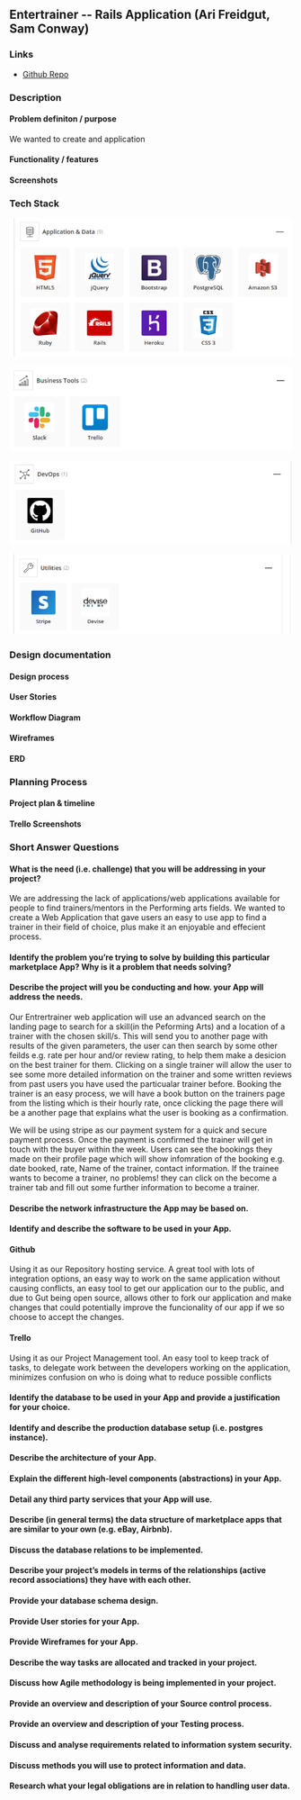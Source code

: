<!-- # README

This README would normally document whatever steps are necessary to get the
application up and running.

Things you may want to cover:

* Ruby version

* System dependencies

* Configuration

* Database creation

* Database initialization

* How to run the test suite

* Services (job queues, cache servers, search engines, etc.)

* Deployment instructions

* ... -->



## Entertrainer -- Rails Application (Ari Freidgut, Sam Conway)

### Links
* [Github Repo](https://github.com/fxbip/rails_assessment "Github")

### Description
#### Problem definiton / purpose
We wanted to create and application
#### Functionality / features
#### Screenshots

### Tech Stack
![Application Data](README_imgs/Application_Data.png)

![Business Tools](README_imgs/Business_Tools.png)

![DevOps](README_imgs/DevOps.png)

![Utilities](README_imgs/Utilities.png)

### Design documentation
#### Design process
#### User Stories
#### Workflow Diagram
#### Wireframes
#### ERD

### Planning Process
#### Project plan & timeline
#### Trello Screenshots


### Short Answer Questions

#### What is the need (i.e. challenge) that you will be addressing in your project?

We are addressing the lack of applications/web applications available for people to find trainers/mentors in the Performing arts fields. We wanted to create a Web Application that gave users an easy to use app to find a trainer in their field of choice, plus make it an enjoyable and effecient process.   

#### Identify the problem you’re trying to solve by building this particular marketplace App? Why is it a problem that needs solving?



#### Describe the project will you be conducting and how. your App will address the needs.



Our Entrertrainer web application will use an advanced search on the landing page to search for a skill(in the Peforming Arts) and a location of a trainer with the chosen skill/s. This will send you to another page with results of the given parameters, the user can then search by some other feilds e.g. rate per hour and/or review rating, to help them make a desicion on the best trainer for them. Clicking on a single trainer will allow the user to see some more detailed information on the trainer and some written reviews from past users you have used the particualar trainer before. Booking the trainer is an easy process, we will have a book button on the trainers page from the listing which is their hourly rate, once clicking the page there will be a another page that explains what the user is booking as a confirmation.

We will be using stripe as our payment system for a quick and secure payment process. Once the payment is confirmed the trainer will get in touch with the buyer within the week. Users can see the bookings they made on their profile page which will show infomration of the booking e.g. date booked, rate, Name of the trainer, contact information. If the trainee wants to become a trainer, no problems! they can click on the become a trainer tab and fill out some further information to become a trainer.

#### Describe the network infrastructure the App may be based on.
#### Identify and describe the software to be used in your App.
#### Github
Using it as our Repository hosting service. A great tool with lots of integration options, an easy way to work on the same application without causing conflicts, an easy tool to get our application our to the public, and due to Gut being open source, allows other to fork our application and make changes that could potentially improve the funcionality of our app if we so choose to accept the changes.
#### Trello
Using it as our Project Management tool. An easy tool to keep track of tasks, to delegate work between the developers working on the application, minimizes confusion on who is doing what to reduce possible conflicts
#### Identify the database to be used in your App and provide a justification for your choice.
#### Identify and describe the production database setup (i.e. postgres instance).
#### Describe the architecture of your App.
#### Explain the different high-level components (abstractions) in your App.
#### Detail any third party services that your App will use.
#### Describe (in general terms) the data structure of marketplace apps that are similar to your own (e.g. eBay, Airbnb).
#### Discuss the database relations to be implemented.
#### Describe your project’s models in terms of the relationships (active record associations) they have with each other.
#### Provide your database schema design.
#### Provide User stories for your App.
#### Provide Wireframes for your App.
#### Describe the way tasks are allocated and tracked in your project.
#### Discuss how Agile methodology is being implemented in your project.
#### Provide an overview and description of your Source control process.
#### Provide an overview and description of your Testing process.
#### Discuss and analyse requirements related to information system security.
#### Discuss methods you will use to protect information and data.
#### Research what your legal obligations are in relation to handling user data.